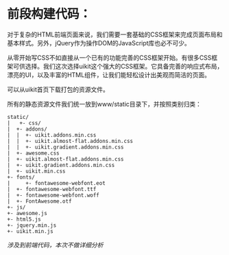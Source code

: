 # 前段构建代码：

对于复杂的HTML前端页面来说，我们需要一套基础的CSS框架来完成页面布局和基本样式。另外，jQuery作为操作DOM的JavaScript库也必不可少。

从零开始写CSS不如直接从一个已有的功能完善的CSS框架开始。有很多CSS框架可供选择。我们这次选择uikit这个强大的CSS框架。它具备完善的响应式布局，漂亮的UI，以及丰富的HTML组件，让我们能轻松设计出美观而简洁的页面。

可以从uikit首页下载打包的资源文件。

所有的静态资源文件我们统一放到www/static目录下，并按照类别归类：

    static/
    |   +- css/
    |  +- addons/
    |  |  +- uikit.addons.min.css
    |  |  +- uikit.almost-flat.addons.min.css
    |  |  +- uikit.gradient.addons.min.css
    |  +- awesome.css
    |  +- uikit.almost-flat.addons.min.css
    |  +- uikit.gradient.addons.min.css
    |  +- uikit.min.css
    +- fonts/
    |     +- fontawesome-webfont.eot
    |  +- fontawesome-webfont.ttf
    |  +- fontawesome-webfont.woff
    |  +- FontAwesome.otf
    +- js/
    +- awesome.js
    +- html5.js
    +- jquery.min.js
    +- uikit.min.js


*涉及到前端代码，本次不做详细分析*